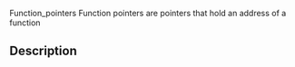 Function_pointers
Function pointers are pointers that hold an address of a function
## Description

